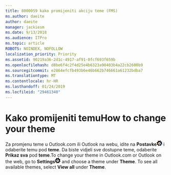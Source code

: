 ```yaml
---
title: 8000059 kako promijeniti akciju teme (FMS)
ms.author: daeite
author: daeite
manager: jackiesm
ms.date: 9/13/2018
ms.audience: ITPro
ms.topic: article
ROBOTS: NOINDEX, NOFOLLOW
localization_priority: Priority
ms.assetid: 90219a36-2d1c-4917-af91-0fcf693f659b
ms.openlocfilehash: d8be6f4c2f4d25e4b6323a90403b4a22cb2600b9
ms.sourcegitcommit: e2864efcfb493b6e46b662b746661a61232bdba7
ms.translationtype: MT
ms.contentlocale: hr-HR
ms.lasthandoff: 01/24/2019
ms.locfileid: "29461340"
---
```

# <a name="how-to-change-your-theme"></a><span data-ttu-id="1e2d0-102">Kako promijeniti temu</span><span class="sxs-lookup"><span data-stu-id="1e2d0-102">How to change your theme</span></span>

<span data-ttu-id="1e2d0-p101">Za promjenu teme u Outlook.com ili Outlook na webu, idite na **Postavke**![postavke](media/f4b2e798-fff1-4a14-931f-5677a4543b58.png) i odaberite temu pod **teme**. Da biste vidjeli sve dostupne teme, odaberite **Prikaz sva** pod **teme**.</span><span class="sxs-lookup"><span data-stu-id="1e2d0-p101">To change your theme in Outlook.com or Outlook on the web, go to **Settings**![Settings](media/f4b2e798-fff1-4a14-931f-5677a4543b58.png) and choose a theme under **Theme**. To see all available themes, select **View all** under **Theme**.</span></span> 
  

